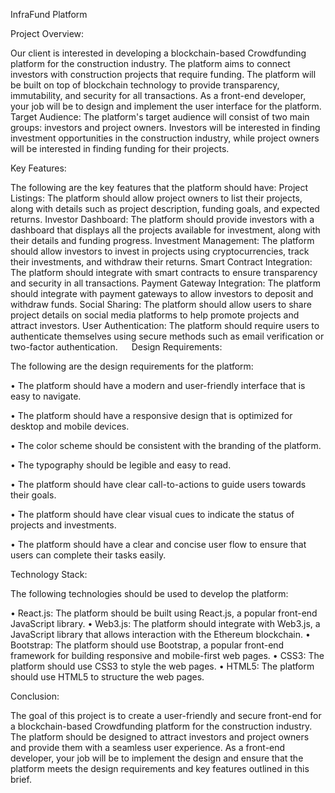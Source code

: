 InfraFund Platform

Project Overview:

Our client is interested in developing a blockchain-based Crowdfunding platform for the construction industry. The platform aims to connect investors with construction projects that require funding. The platform will be built on top of blockchain technology to provide transparency, immutability, and security for all transactions. As a front-end developer, your job will be to design and implement the user interface for the platform.
Target Audience:
The platform's target audience will consist of two main groups: investors and project owners. Investors will be interested in finding investment opportunities in the construction industry, while project owners will be interested in finding funding for their projects.

Key Features:

The following are the key features that the platform should have:
Project Listings: The platform should allow project owners to list their projects, along with details such as project description, funding goals, and expected returns.
Investor Dashboard: The platform should provide investors with a dashboard that displays all the projects available for investment, along with their details and funding progress.
Investment Management: The platform should allow investors to invest in projects using cryptocurrencies, track their investments, and withdraw their returns.
Smart Contract Integration: The platform should integrate with smart contracts to ensure transparency and security in all transactions.
Payment Gateway Integration: The platform should integrate with payment gateways to allow investors to deposit and withdraw funds.
Social Sharing: The platform should allow users to share project details on social media platforms to help promote projects and attract investors.
User Authentication: The platform should require users to authenticate themselves using secure methods such as email verification or two-factor authentication.
 
Design Requirements:

The following are the design requirements for the platform:

•	The platform should have a modern and user-friendly interface that is easy to navigate.

•	The platform should have a responsive design that is optimized for desktop and mobile devices.

•	The color scheme should be consistent with the branding of the platform.

•	The typography should be legible and easy to read.

•	The platform should have clear call-to-actions to guide users towards their goals.

•	The platform should have clear visual cues to indicate the status of projects and investments.

•	The platform should have a clear and concise user flow to ensure that users can complete their tasks easily.

Technology Stack:

The following technologies should be used to develop the platform:

•	React.js: The platform should be built using React.js, a popular front-end JavaScript library.
•	Web3.js: The platform should integrate with Web3.js, a JavaScript library that allows interaction with the Ethereum blockchain.
•	Bootstrap: The platform should use Bootstrap, a popular front-end framework for building responsive and mobile-first web pages.
•	CSS3: The platform should use CSS3 to style the web pages.
•	HTML5: The platform should use HTML5 to structure the web pages.
 

Conclusion:

The goal of this project is to create a user-friendly and secure front-end for a blockchain-based Crowdfunding platform for the construction industry. The platform should be designed to attract investors and project owners and provide them with a seamless user experience. As a front-end developer, your job will be to implement the design and ensure that the platform meets the design requirements and key features outlined in this brief.
